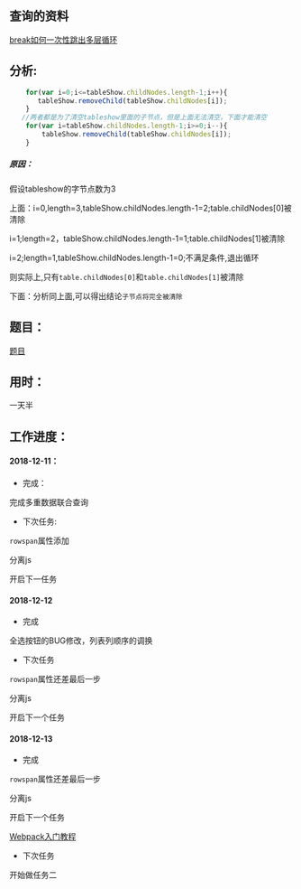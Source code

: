 ## 查询的资料
[break如何一次性跳出多层循环](https://bijian1013.iteye.com/blog/2040208)
## 分析:
```javascript
    for(var i=0;i<=tableShow.childNodes.length-1;i++){
       tableShow.removeChild(tableShow.childNodes[i]);
    }
   //两者都是为了清空tableshow里面的子节点，但是上面无法清空，下面才能清空
    for(var i=tableShow.childNodes.length-1;i>=0;i--){
        tableShow.removeChild(tableShow.childNodes[i]);
    }
```
##### 原因：
假设tableshow的字节点数为3

上面：i=0,length=3,tableShow.childNodes.length-1=2;table.childNodes[0]被清除

i=1;length=2，tableShow.childNodes.length-1=1;table.childNodes[1]被清除

i=2;length=1,tableShow.childNodes.length-1=0;不满足条件,退出循环

则实际上,只有`table.childNodes[0]`和`table.childNodes[1]`被清除

下面：分析同上面,可以得出结论`子节点将完全被清除`

## 题目：
[题目](http://ife.baidu.com/course/detail/id/53)
## 用时：
一天半
## 工作进度：
#### 2018-12-11：
* 完成：

完成多重数据联合查询

* 下次任务:

`rowspan`属性添加

分离js

开启下一任务

#### 2018-12-12
* 完成

全选按钮的BUG修改，列表列顺序的调换

* 下次任务

`rowspan`属性还差最后一步

分离js

开启下一个任务

#### 2018-12-13
* 完成
    
`rowspan`属性还差最后一步

分离js

开启下一个任务

[Webpack入门教程](入门)
* 下次任务

开始做任务二

